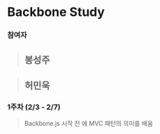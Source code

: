 Backbone Study
==================================

### 참여자

> ## 봉성주

> ## 허민욱


### 1주차 (2/3 - 2/7)

> Backbone.js 시작 전 에 MVC 패턴의 의미를 배움

